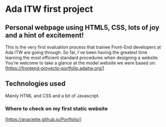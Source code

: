 # Ada ITW first project

## Personal webpage using HTML5, CSS, lots of joy and a hint of excitement!

 This is the very first evaluation process that trainee Front-End developers at Ada ITW are going through. So far, I´ve been having the greatest time learning the most efficient standard procedures when designing a website.
 You're welcome to take a glance at the model website we were based on:
 [https://frontend-proyecto-portfolio.adaitw.org/]


 ## Technologies used

 Mainly HTML and CSS and a bit of Javascript. 

### Where to check on my first static website

[https://anaclette.github.io/Portfolio/]

